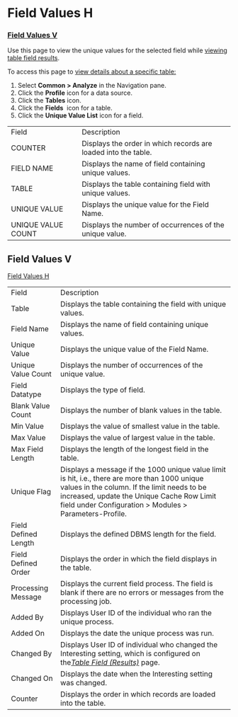 # Field Values H

### [Field Values V](Field_Values_H.htm#Field_Values_V)

<div class="use">

Use this page to view the unique values for the selected field while
[viewing table field
results](../../../Migration/Construct/Use_Cases/View_Table_Field_Results.htm).

</div>

To access this page to [view details about a specific
table:](../../../Migration/Construct/Use_Cases/View_Table_Results.htm)

1.  Select <span style="font-weight: bold;">Common \> Analyze</span> in
    the Navigation pane.
2.  Click the <span style="font-weight: bold;">Profile</span> icon for a
    data source.
3.  Click the <span style="font-weight: bold;">Tables</span> icon.
4.  Click the <span style="font-weight: bold;">Fields</span>  icon for a
    table.
5.  Click the <span style="font-weight: bold;">Unique Value List</span>
    icon for a
field.

|                    |                                                                |
| ------------------ | -------------------------------------------------------------- |
| Field              | Description                                                    |
| COUNTER            | Displays the order in which records are loaded into the table. |
| FIELD NAME         | Displays the name of field containing unique values.           |
| TABLE              | Displays the table containing field with unique values.        |
| UNIQUE VALUE       | Displays the unique value for the Field Name.                  |
| UNIQUE VALUE COUNT | Displays the number of occurrences of the unique value.        |

## <span id="Field_Values_V"></span>Field Values V

[Field Values
H](Field_Values_H.htm)

|                      |                                                                                                                                                                                                                                                         |
| -------------------- | ------------------------------------------------------------------------------------------------------------------------------------------------------------------------------------------------------------------------------------------------------- |
| Field                | Description                                                                                                                                                                                                                                             |
| Table                | Displays the table containing the field with unique values.                                                                                                                                                                                             |
| Field Name           | Displays the name of field containing unique values.                                                                                                                                                                                                    |
| Unique Value         | Displays the unique value of the Field Name.                                                                                                                                                                                                            |
| Unique Value Count   | Displays the number of occurrences of the unique value.                                                                                                                                                                                                 |
| Field Datatype       | Displays the type of field.                                                                                                                                                                                                                             |
| Blank Value Count    | Displays the number of blank values in the table.                                                                                                                                                                                                       |
| Min Value            | Displays the value of smallest value in the table.                                                                                                                                                                                                      |
| Max Value            | Displays the value of largest value in the table.                                                                                                                                                                                                       |
| Max Field Length     | Displays the length of the longest field in the table.                                                                                                                                                                                                  |
| Unique Flag          | Displays a message if the 1000 unique value limit is hit, i.e., there are more than 1000 unique values in the column. If the limit needs to be increased, update the Unique Cache Row Limit field under Configuration \> Modules \> Parameters-Profile. |
| Field Defined Length | Displays the defined DBMS length for the field.                                                                                                                                                                                                         |
| Field Defined Order  | Displays the order in which the field displays in the table.                                                                                                                                                                                            |
| Processing Message   | Displays the current field process. The field is blank if there are no errors or messages from the processing job.                                                                                                                                      |
| Added By             | Displays User ID of the individual who ran the unique process.                                                                                                                                                                                          |
| Added On             | Displays the date the unique process was run.                                                                                                                                                                                                           |
| Changed By           | Displays User ID of individual who changed the Interesting setting, which is configured on the<span style="font-style: italic;">[*Table Field (Results)*](Table_Field_Results_H.htm)</span> page.                                                       |
| Changed On           | Displays the date when the Interesting setting was changed.                                                                                                                                                                                             |
| Counter              | Displays the order in which records are loaded into the table.                                                                                                                                                                                          |

